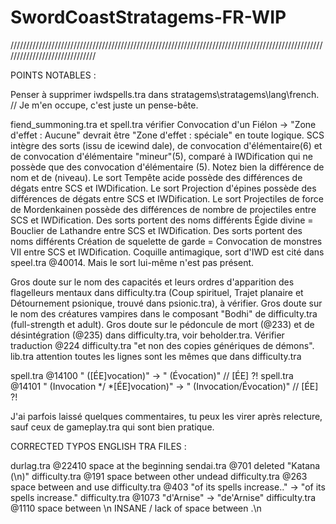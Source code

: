 # SwordCoastStratagems-FR-WIP

//////////////////////////////////////////////////////////////////////////////////////////////////////////////////////////////

POINTS NOTABLES :

Penser à supprimer iwdspells.tra dans stratagems\stratagems\lang\french. // Je m'en occupe, c'est juste un pense-bête.

fiend_summoning.tra et spell.tra vérifier Convocation d'un Fiélon -> "Zone d'effet : Aucune" devrait être "Zone d'effet : spéciale" en toute logique.
SCS intègre des sorts (issu de icewind dale), de convocation d'élémentaire(6) et de convocation d'élémentaire "mineur"(5), comparé à IWDification qui ne possède que des convocation d'élémentaire (5). Notez bien la différence de nom et de (niveau).
Le sort Tempête acide possède des différences de dégats entre SCS et IWDification. 
Le sort Projection d'épines possède des différences de dégats entre SCS et IWDification.
Le sort Projectiles de force de Mordenkainen possède des différences de nombre de projectiles entre SCS et IWDification.
Des sorts portent des noms différents Égide divine = Bouclier de Lathandre entre SCS et IWDification.
Des sorts portent des noms différents Création de squelette de garde = Convocation de monstres VII entre SCS et IWDification.
Coquille antimagique, sort d'IWD est cité dans speel.tra @40014. Mais le sort lui-même n'est pas présent.

Gros doute sur le nom des capacités et leurs ordres d'apparition des flagelleurs mentaux dans difficulty.tra (Coup spirituel, Trajet planaire et Détournement psionique, trouvé dans psionic.tra), à vérifier.
Gros doute sur le nom des créatures vampires dans le composant "Bodhi" de difficulty.tra (full-strength et adult).
Gros doute sur le pédoncule de mort (@233) et de désintégration (@235) dans difficulty.tra, voir beholder.tra.
Vérifier traduction @224 difficulty.tra "et non des copies génériques de démons".
lib.tra attention toutes les lignes sont les mêmes que dans difficulty.tra

spell.tra @14100 " ([ÉE]vocation)" -> " (Évocation)" // [ÉE] ?!
spell.tra @14101 " (Invocation */ *[ÉE]vocation)" -> " (Invocation/Évocation)" // [ÉE] ?!

J'ai parfois laissé quelques commentaires, tu peux les virer après relecture, sauf ceux de gameplay.tra qui sont bien pratique.

CORRECTED TYPOS ENGLISH TRA FILES : 

durlag.tra @22410 space at the beginning
sendai.tra @701 deleted "Katana (\n)"
difficulty.tra @191 space between other  undead
difficulty.tra @263 space between and  use
difficulty.tra @403 "of its spells increase.." -> "of its spells increase."
difficulty.tra @1073 "d'Arnise" -> "de'Arnise"
difficulty.tra @1110 space between \n  INSANE / lack of space between .\n
